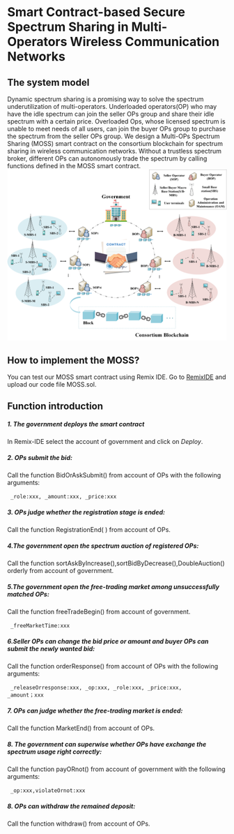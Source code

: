 # Smart Contract-based Secure Spectrum Sharing in Multi-Operators Wireless Communication Networks
## The system model
Dynamic spectrum sharing is a promising way to solve the spectrum underutilization of multi-operators. Underloaded operators(OP) who may have the idle spectrum can join the seller OPs group and share their idle spectrum with a certain price. Overloaded Ops, whose licensed spectrum is unable to meet needs of all users, can join the buyer OPs group to purchase the spectrum from the seller OPs group. 
We design a Multi-OPs Spectrum Sharing (MOSS) smart contract on the consortium blockchain for spectrum sharing in wireless communication networks. Without a trustless spectrum broker, different OPs can autonomously trade the spectrum by calling functions defined in the MOSS smart contract. 
![](fig1.png)
## How to implement the MOSS?
You can test our MOSS smart contract using Remix IDE. Go to [RemixIDE](https://remix.ethereum.org "RemixIDE") and upload our code file MOSS.sol.
## Function introduction
##### 1. The government deploys the smart contract
In Remix-IDE select the account of government and click on *Deploy*.
##### 2. OPs submit the bid:
Call the function BidOrAskSubmit() from account of OPs with the following arguments:

<code> _role:xxx, _amount:xxx, _price:xxx </code>

##### 3. OPs judge whether the registration stage is ended:
Call the function RegistrationEnd( ) from account of OPs.

##### 4.The government open the spectrum auction of registered OPs:
Call the function sortAskByIncrease(),sortBidByDecrease(),DoubleAuction() orderly from account of government.

##### 5.The government open the free-trading market among unsuccessfully matched OPs:
Call the function freeTradeBegin() from account of government. 

<code>  _freeMarketTime:xxx </code>
##### 6.Seller OPs can change the bid price or amount and buyer OPs can submit the newly wanted bid:
Call the function orderResponse() from account of OPs with the following arguments:

<code> _releaseOrresponse:xxx,  _op:xxx, _role:xxx,  _price:xxx, _amount；xxx</code>

##### 7. OPs can judge whether the free-trading market is ended:
Call the function MarketEnd() from account of OPs.

##### 8. The government can superwise whether OPs have exchange the spectrum usage right correctly:
Call the function payORnot() from account of government with the following arguments:

<code> _op:xxx,violateOrnot:xxx</code>

##### 8. OPs can withdraw the remained deposit:
Call the function withdraw() from account of OPs.
